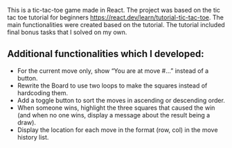This is a tic-tac-toe game made in React. The project was based on the tic tac toe tutorial for beginners https://react.dev/learn/tutorial-tic-tac-toe. The main functionalities were created based on the tutorial. The tutorial included final bonus tasks that I solved on my own.

## Additional functionalities which I developed:

- For the current move only, show “You are at move #…” instead of a button.
- Rewrite the Board to use two loops to make the squares instead of hardcoding them.
- Add a toggle button to sort the moves in ascending or descending order.
- When someone wins, highlight the three squares that caused the win (and when no one wins, display a message about the result being a draw).
- Display the location for each move in the format (row, col) in the move history list.
